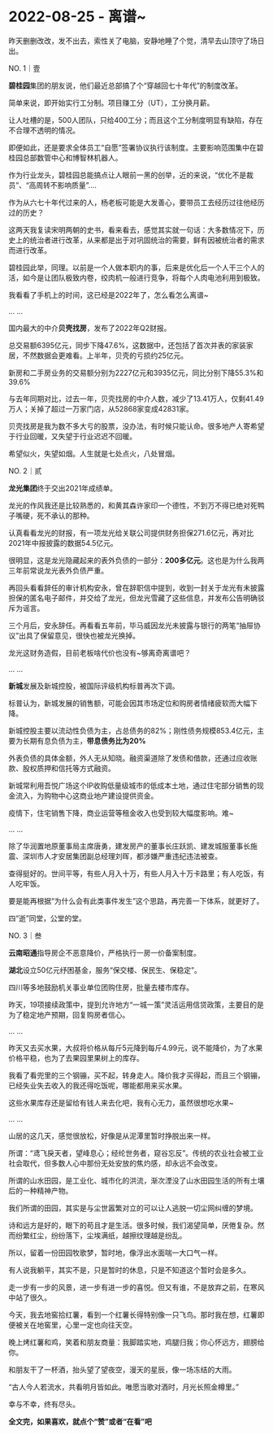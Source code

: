 # 2022-08-25 - 离谱~

昨天删删改改，发不出去，索性关了电脑，安静地睡了个觉，清早去山顶守了场日出。

NO. 1｜壹

**碧桂园**集团的朋友说，他们最近总部搞了个“穿越回七十年代”的制度改革。

简单来说，即开始实行工分制。项目赚工分（UT），工分换月薪。

让人吐槽的是，500人团队，只给400工分；而且这个工分制度明显有缺陷，存在不合理不透明的情况。

即便如此，还是要求全体员工“自愿”签署协议执行该制度。主要影响范围集中在碧桂园总部数管中心和博智林机器人。

作为行业龙头，碧桂园总能搞点让人眼前一黑的创举，近的来说，“优化不是裁员”、“高周转不影响质量”....

作为从六七十年代过来的人，杨老板可能是大发善心，要带员工去经历过往他经历过的历史？

这两天我复读宋明两朝的史书，看来看去，感觉其实就一句话：大多数情况下，历史上的统治者进行改革，从来都是出于对巩固统治的需要，鲜有因被统治者的需求而进行改革。

碧桂园此举，同理。以前是一个人做本职内的事，后来是优化后一个人干三个人的活，如今是让团队极致内卷，绞肉机一般进行竞争，将每个人肉电池利用到极致。

我看看了手机上的时间，这已经是2022年了，怎么看怎么离谱~

... ...

国内最大的中介**贝壳找房**，发布了2022年Q2财报。

总交易额6395亿元，同步下降47.6%，这数据中，还包括了首次并表的家装家居，不然数据会更难看。上半年，贝壳的亏损约25亿元。

新房和二手房业务的交易额分别为2227亿元和3935亿元，同比分别下降55.3%和39.6%

与去年同期对比，过去一年，贝壳找房的中介人数，减少了13.41万人，仅剩41.49万人；关掉了超过一万家门店，从52868家变成42831家。

贝壳找房是我为数不多大亏的股票，没办法，有时候只能认命。很多地产人寄希望于行业回暖，又失望于行业迟迟不回暖。

希望似火，失望如烟。人生就是七处点火，八处冒烟。

NO. 2｜贰

**龙光集团**终于交出2021年成绩单。

龙光的作风我还是比较熟悉的，和黄其森许家印一个德性，不到万不得已绝对死鸭子嘴硬，死不承认的那种。

认真看看龙光的财报，有一项龙光给关联公司提供财务担保271.6亿元，再对比2021年中报披露的数据54.5亿元。

很明显，这是龙光隐藏起来的表外负债的一部分：**200多亿元**。这也是为什么我两三年前常说龙光表外负债严重。

再回头看看辞任的审计机构安永，曾在辞职信中提到，收到一封关于龙光有未披露担保的匿名电子邮件，并交给了龙光，但龙光雪藏了这些信息，并发布公告明确驳斥为谣言。

三个月后，安永辞任。再看看五年前，毕马威因龙光未披露与银行的两笔“抽屉协议”出具了保留意见，很快也被龙光换掉。

龙光这财务造假，目前老板啥代价也没有~够离奇离谱吧？

... ...

**新城**发展及新城控股，被国际评级机构标普再次下调。

标普认为，新城发展的销售额，可能会因其市场定位和购房者情绪疲软而大幅下降。

新城控股主要以流动性负债为主，占总债务的82%；刚性债务规模853.4亿元，主要为长期有息负债为主，**带息债务比为20%**

外表负债的具体金额，外人无从知晓。融资渠道除了发债和借款，还通过应收账款、股权质押和信托等方式融资。

新城常利用吾悦广场这个IP收购低量级城市的低成本土地，通过住宅部分销售的现金流入，为购物中心这商业地产建设提供资金。

疫情下，住宅销售下降，商业运营等租金收入也受到较大幅度影响。难~

... ...

除了华润置地原董事局主席唐勇，建发房产的董事长庄跃凯、建发城服董事长施震、深圳市人才安居集团副总经理刘晖，都涉嫌严重违纪违法被查。

查得挺好的。世间平等，有些人月入十万，有些人月入十万卡路里；有人吃饭，有人吃牢饭。

要是能再根据“为什么会有此类事件发生”这个思路，再完善一下体系，就更好了。

四“逝”同堂，公堂的堂。

NO. 3｜叁

**云南昭通**指导房企不恶意降价，严格执行一房一价备案制度。

**湖北**设立50亿元纾困基金，服务“保交楼、保民生、保稳定”。

四川等多地鼓励机关事业单位团购住房，批量去楼市库存。

昨天，19项接续政策中，提到允许地方“一城一策”灵活运用信贷政策，主要目的是为了稳定地产预期，回复购房者信心。

... ...

昨天又去买水果，大叔将价格从每斤5元降到每斤4.99元，说不能降价，为了水果价格平稳，也为了去果园里果树上的库存。

我看了看兜里的三个钢镚，买不起，转身走人。降价我才买得起，而且三个钢镚，已经失业失去收入的我还得吃饭呢，哪能都用来买水果。

这些水果库存还是留给有钱人来去化吧，我有心无力，虽然很想吃水果~

... ...

山居的这几天，感觉很放松，好像是从泥潭里暂时挣脱出来一样。

所谓：“鸢飞戾天者，望峰息心；经纶世务者，窥谷忘反”。传统的农业社会被工业社会取代，但多数人心中那份无处安放的焦灼感，却永远不会改变。

所谓的山水田园，是工业化、城市化的洪流，渐次湮没了山水田园生活的所有土壤后的一种精神产物。

我们所谓的田园，其实是与尘世嚣繁对立的可以让人逃脱一切尘网纠缠的梦境。

诗和远方是好的，眼下的苟且才是生活。很多时候，我们渴望简单，厌倦复杂。然而纷繁红尘，纷纷落下，尘埃满纸，越擦纹理越是纷乱。

所以，留着一份田园牧歌梦，暂时地，像浮出水面喘一大口气一样。

有人说我躺平，其实不是，只是暂时的休息，只是不知道这个暂时会是多久。

走一步有一步的风景，进一步有进一步的喜悦。但又有谁，不是放弃之前，在寒风中站了很久。

今天，我去地窖拾红薯，看到一个红薯长得特别像一只飞鸟。那时我在想，红薯即便被关在地窖里，心里一定也向往天空。

晚上烤红薯和鸡，笑着和朋友商量：我脚踏实地，鸡腿归我；你心怀远方，翅膀给你。

和朋友干了一杯酒，抬头望了望夜空，漫天的星辰，像一场冻结的大雨。

“古人今人若流水，共看明月皆如此。唯愿当歌对酒时，月光长照金樽里。”

幸与不幸，终有尽头。

**全文完，如果喜欢，就点个“赞”或者“在看”吧**